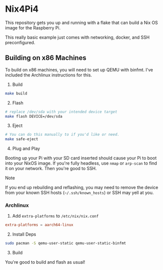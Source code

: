 # Nix4Pi4

This repository gets you up and running with a flake that can build a Nix OS
image for the Raspberry Pi.

This really basic example just comes with networking, docker, and SSH preconfigured.

## Building on x86 Machines

To build on x86 machines, you will need to set up QEMU with binfmt. I've
included the Archlinux instructions for this.

1. Build

```sh
make build
```

2. Flash

```sh
# replace /dev/sda with your intended device target
make flash DEVICE=/dev/sda
```

3. Eject

```sh
# You can do this manually to if you'd like or need.
make safe-eject
```

4. Plug and Play

Booting up your Pi with your SD card inserted should cause your Pi to boot
into your NixOS image. If you're fully headless, use `nmap` or `arp-scan` to
find it on your network. Then you're good to SSH.

> [!NOTE]
> If you end up rebuilding and reflashing, you may need to remove the device
> from your known SSH hosts (`~/.ssh/known_hosts`) or SSH may yell at you.

### Archlinux

1. Add `extra-platforms` to `/etc/nix/nix.conf`

```conf
extra-platforms = aarch64-linux
```

2. Install Deps

```sh
sudo pacman -S qemu-user-static qemu-user-static-binfmt
```

3. Build

You're good to build and flash as usual!
